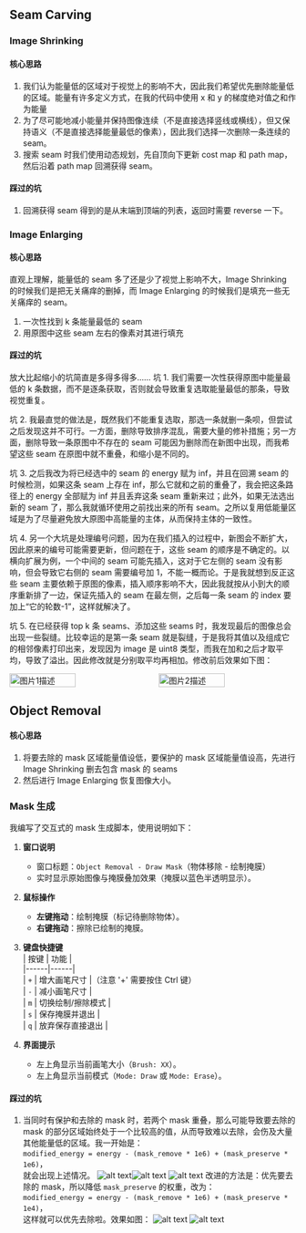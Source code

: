## Seam Carving
### Image Shrinking
#### 核心思路
1. 我们认为能量低的区域对于视觉上的影响不大，因此我们希望优先删除能量低的区域。能量有许多定义方式，在我的代码中使用 x 和 y 的梯度绝对值之和作为能量
2. 为了尽可能地减小能量并保持图像连续（不是直接选择竖线或横线），但又保持语义（不是直接选择能量最低的像素），因此我们选择一次删除一条连续的 seam。
3. 搜索 seam 时我们使用动态规划，先自顶向下更新 cost map 和 path map，然后沿着 path map 回溯获得 seam。

#### 踩过的坑
1. 回溯获得 seam 得到的是从末端到顶端的列表，返回时需要 reverse 一下。

### Image Enlarging
#### 核心思路
直观上理解，能量低的 seam 多了还是少了视觉上影响不大，Image Shrinking 的时候我们是把无关痛痒的删掉，而 Image Enlarging 的时候我们是填充一些无关痛痒的 seam。
1. 一次性找到 k 条能量最低的 seam
2. 用原图中这些 seam 左右的像素对其进行填充

#### 踩过的坑
放大比起缩小的坑简直是多得多得多……
坑 1. 我们需要一次性获得原图中能量最低的 k 条数据，而不是逐条获取，否则就会导致重复选取能量最低的那条，导致视觉重复。

坑 2. 我最直觉的做法是，既然我们不能重复选取，那选一条就删一条呗，但尝试之后发现这并不可行。一方面，删除导致排序混乱，需要大量的修补措施；另一方面，删除导致一条原图中不存在的 seam 可能因为删除而在新图中出现，而我希望这些 seam 在原图中就不重叠，和缩小是不同的。

坑 3. 之后我改为将已经选中的 seam 的 energy 赋为 inf，并且在回溯 seam 的时候检测，如果这条 seam 上存在 inf，那么它就和之前的重叠了，我会把这条路径上的 energy 全部赋为 inf 并且丢弃这条 seam 重新来过；此外，如果无法选出新的 seam 了，那么我就循环使用之前找出来的所有 seam。之所以复用低能量区域是为了尽量避免放大原图中高能量的主体，从而保持主体的一致性。

坑 4. 另一个大坑是处理编号问题，因为在我们插入的过程中，新图会不断扩大，因此原来的编号可能需要更新，但问题在于，这些 seam 的顺序是不确定的。以横向扩展为例，一个中间的 seam 可能先插入，这对于它左侧的 seam 没有影响，但会导致它右侧的 seam 需要编号加 1，不能一概而论。于是我就想到反正这些 seam 主要依赖于原图的像素，插入顺序影响不大，因此我就按从小到大的顺序重新排了一边，保证先插入的 seam 在最左侧，之后每一条 seam 的 index 要加上“它的轮数-1”，这样就解决了。

坑 5. 在已经获得 top k 条 seams、添加这些 seams 时，我发现最后的图像总会出现一些裂缝。比较幸运的是第一条 seam 就是裂缝，于是我将其值以及组成它的相邻像素打印出来，发现因为 image 是 uint8 类型，而我在加和之后才取平均，导致了溢出。因此修改就是分别取平均再相加。修改前后效果如下图：
<div style="display: flex; justify-content: space-between;">
  <img src="output/rider_overflow.png" alt="图片1描述" style="width: 48%;" />
  <img src="output/rider-+.png" alt="图片2描述" style="width: 48%;" />
</div>

## Object Removal
#### 核心思路
1. 将要去除的 mask 区域能量值设低，要保护的 mask 区域能量值设高，先进行 Image Shrinking 删去包含 mask 的 seams
2. 然后进行 Image Enlarging 恢复图像大小。

### Mask 生成
我编写了交互式的 mask 生成脚本，使用说明如下：
1. **窗口说明**  
   - 窗口标题：`Object Removal - Draw Mask`（物体移除 - 绘制掩膜）
   - 实时显示原始图像与掩膜叠加效果（掩膜以蓝色半透明显示）。

2. **鼠标操作**  
   - **左键拖动**：绘制掩膜（标记待删除物体）。  
   - **右键拖动**：擦除已绘制的掩膜。  

3. **键盘快捷键**  
   | 按键 | 功能 |  
   |------|------|  
   | `+`  | 增大画笔尺寸 |（注意 '+' 需要按住 Ctrl 键）  
   | `-`  | 减小画笔尺寸 |  
   | `m`  | 切换绘制/擦除模式 |  
   | `s`  | 保存掩膜并退出 |  
   | `q`  | 放弃保存直接退出 |  

4. **界面提示**  
   - 左上角显示当前画笔大小（`Brush: XX`）。  
   - 左上角显示当前模式（`Mode: Draw` 或 `Mode: Erase`）。  

#### 踩过的坑
1. 当同时有保护和去除的 mask 时，若两个 mask 重叠，那么可能导致要去除的 mask 的部分区域始终处于一个比较高的值，从而导致难以去除，会伤及大量其他能量低的区域。我一开始是：  
`modified_energy = energy - (mask_remove * 1e6) + (mask_preserve * 1e6)`，  
就会出现上述情况。
![alt text](output/intersection.png)![alt text](output/couple_middle_failure.png) ![alt text](output/couple_failure.png) 
改进的方法是：优先要去除的 mask，所以降低 `mask_preserve` 的权重，改为：  
`modified_energy = energy - (mask_remove * 1e6) + (mask_preserve * 1e4)`，  
这样就可以优先去除啦。效果如图：
![alt text](output/couple_middle.png) ![alt text](output/couple.png)